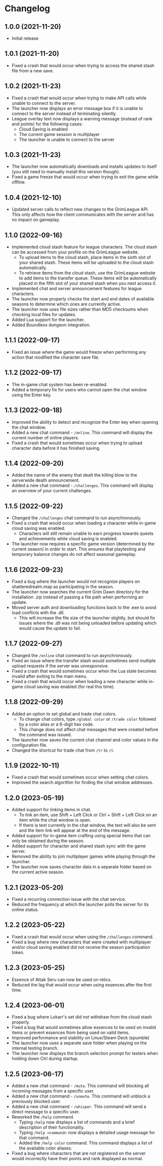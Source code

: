 # Changelog

## 1.0.0 (2021-11-20)

- Initial release

## 1.0.1 (2021-11-20)

- Fixed a crash that would occur when trying to access the shared stash file from a new save.

## 1.0.2 (2021-11-23)

- Fixed a crash that would occur when trying to make API calls while unable to connect to the server.
- The launcher now displays an error message box if it is unable to connect to the server instead of terminating silently.
- League overlay text now displays a warning message (instead of rank and points) for the following cases:
    - Cloud Saving is enabled
    - The current game session is multiplayer
    - The launcher is unable to connect to the server
	
## 1.0.3 (2021-11-23)

- The launcher now automatically downloads and installs updates to itself (you still need to manually install this version though).
- Fixed a game freeze that would occur when trying to exit the game while offline.

## 1.0.4 (2021-12-10)

- Updated server calls to reflect new changes to the GrimLeague API. This only affects how the client communicates with the server and has no impact on gameplay.

## 1.1.0 (2022-09-16)

- Implemented cloud stash feature for league characters. The cloud stash can be accessed from your profile on the GrimLeague website.
    - To upload items to the cloud stash, place items in the sixth slot of your shared stash. These items will be uploaded to the cloud stash automatically.
	- To retrieve items from the cloud stash, use the GrimLeague website to add items to the transfer queue. These items will be automatically placed in the fifth slot of your shared stash when you next access it.
- Implemented chat and server announcement features for league characters.
- The launcher now properly checks the start and end dates of available seasons to determine which ones are currently active.
- The launcher now uses file sizes rather than MD5 checksums when checking local files for updates.
- Added Lua support for the launcher.
- Added Boundless dungeon integration.

## 1.1.1 (2022-09-17)

- Fixed an issue where the game would freeze when performing any action that modified the character save file.

## 1.1.2 (2022-09-17)

- The in-game chat system has been re-enabled.
- Added a temporary fix for users who cannot open the chat window using the Enter key.

## 1.1.3 (2022-09-18)

- Improved the ability to detect and recognize the Enter key when opening the chat window.
- Added a new chat command - `/online`. This command will display the current number of online players.
- Fixed a crash that would sometimes occur when trying to upload character data before it has finished saving.

## 1.1.4 (2022-09-20)

- Added the name of the enemy that dealt the killing blow to the serverwide death announcement.
- Added a new chat command - `/challenges`. This command will display an overview of your current challenges.

## 1.1.5 (2022-09-22)

- Changed the `/challenges` chat command to run asynchronously.
- Fixed a crash that would occur when loading a character while in-game cloud saving was enabled.
    - Characters will still remain unable to earn progress towards quests and achievements while cloud saving is enabled.
- The launcher now requires a specific game version (determined by the current season) in order to start. This ensures that playtesting and temporary balance changes do not affect seasonal gameplay.

## 1.1.6 (2022-09-23)

- Fixed a bug where the launcher would not recognize players on shatteredrealm.map as participating in the season.
- The launcher now searches the current Grim Dawn directory for the installation .zip instead of passing a file path when performing an update.
- Moved server auth and downloading functions back to the .exe to avoid load conflicts with the .dll.
    - This will increase the file size of the launcher slightly, but should fix issues where the .dll was not being unloaded before updating which would cause the update to fail.
	
## 1.1.7 (2022-09-27)

- Changed the `/online` chat command to run asynchronously.
- Fixed an issue where the transfer stash would sometimes send multiple upload requests if the server was unresponsive.
- Fixed a crash that would sometimes occur when the Lua state becomes invalid after exiting to the main menu.
- Fixed a crash that would occur when loading a new character while in-game cloud saving was enabled (for real this time).

## 1.1.8 (2022-09-29)

- Added an option to set global and trade chat colors.
    - To change chat colors, type `/global color` or `/trade color` followed by a color alias or a 6-digit hex code.
    - This change does not affect chat messages that were created before the command was issued.
- The launcher now saves the current chat channel and color values in the configuration file.
- Changed the shortcut for trade chat from `/tr` to `/t`.

## 1.1.9 (2022-10-11)

- Fixed a crash that would sometimes occur when setting chat colors.
- Improved the search algorithm for finding the chat window addresses.

## 1.2.0 (2023-05-19)

- Added support for linking items in chat.
    - To link an item, use Shift + Left Click or Ctrl + Shift + Left Click on an item while the chat window is open.
    - If there is text currently in the chat window, the text will also be sent and the item link will appear at the end of the message.
- Added support for in-game item crafting using special items that can only be obtained during the season.
- Added support for character and shared stash sync with the game server.
- Removed the ability to join multiplayer games while playing through the launcher.
- The launcher now saves character data in a separate folder based on the current active season.

## 1.2.1 (2023-05-20)

- Fixed a recurring connection issue with the chat service.
- Reduced the frequency at which the launcher polls the server for its online status.

## 1.2.2 (2023-05-22)

- Fixed a crash that would occur when using the `/challenges` command.
- Fixed a bug where new characters that were created with multiplayer and/or cloud saving enabled did not receive the season participation token.

## 1.2.3 (2023-05-25)

- Essence of Attak Seru can now be used on relics.
- Reduced the lag that would occur when using essences after the first time.

## 1.2.4 (2023-06-01)

- Fixed a bug where Lokarr's set did not withdraw from the cloud stash properly.
- Fixed a bug that would sometimes allow essences to be used on invalid items or prevent essences from being used on valid items.
- Improved performance and stability on Linux/Steam Deck (spumble)
- The launcher now uses a separate save folder when playing on the internal testing branch.
- The launcher now displays the branch selection prompt for testers when holding down Ctrl during startup.

## 1.2.5 (2023-06-17)

- Added a new chat command - `/mute`. This command will blocking all incoming messages from a specific user.
- Added a new chat command - `/unmute`. This command will unblock a previously blocked user.
- Added a new chat command - `/whisper`. This command will send a direct message to a specific user.
- Reworked the `/help` command.
    - Typing `/help` now displays a list of commands and a brief description of their functionality.
    - Typing `/help <command>` now displays a detailed usage message for that command.
    - Added the `/help color` command. This command displays a list of the available color aliases. 
- Fixed a bug where characters that are not registered on the server would incorrectly have their points and rank displayed as normal.